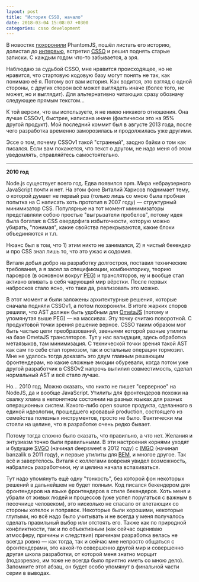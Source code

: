 ```yaml
---
layout: post
title: "История CSSO, начало"
date: 2018-03-04 15:08:07 +0300
categories: csso development
---
```

В новостях [похоронили](https://github.com/ariya/phantomjs/issues/15344) PhantomJS, пошёл листать его историю, долистал до [интервью](https://medium.com/devschacht/phantomjs-is-over-df065e5b23bf), встретил [CSSO](https://github.com/css/csso) и решил поднять старые записки. С каждым годом что-то забывается, а зря.

Наблюдаю за судьбой CSSO, мне нравится происходящее, но не нравится, что стартовую кодовую базу могут понять не так, как понимаю её я. Потому вот вам история. Как водится, это взгляд с одной стороны, с других сторон всё может выглядеть иначе (более того, не может, но и выглядит).
Для альтернативно читающих сразу обозначу следующее прямым текстом...

К той версии, что вы используете, я не имею никакого отношения. Она лучше CSSOv1, быстрее, написана иначе (фактически это на 95% другой продукт). Мой последний коммит был в августе 2013 года, после чего разработка временно заморозилась и продолжилась уже другими.

Эссе о том, почему CSSOv1 такой "странный", заодно байки о том как писался. Если вам покажется, что текст о другом, не надо меня об этом уведомлять, справляйтесь самостоятельно.

---

**2010 год**

Node.js существует всего год. Едва появился npm. Мира небраузерного JavaScript почти и нет. На этом фоне Виталий Харисов поднимает тему, о которой думает не первый раз (только лишь со мною была пробная попытка на C написать хоть прототип в 2007 году) — структурный минимизатор CSS. Популярные на тот момент минимизаторы представляли собою простые "выгрызатели пробелов", потому идея была богатая: в CSS овердофига избыточности, которую можно убирать, "понимая", какие свойства перекрываются, какие блоки объединяются и т.п.

Нюанс был в том, что 1) этим никто не занимался, 2) я чистый бекендер и про CSS знал лишь то, что это ужас и содомия.

Виталя добыл добро на разработку долгостроя, поставил технические требования, а я засел за спецификации, комбинаторику, теорию парсеров (в основном вокруг [PEG](https://en.m.wikipedia.org/wiki/Parsing_expression_grammar)) и трансляторов, ну и вообще стал активно вливать в себя чарующий мир вёрстки. После первых набросков стало ясно, что таки да, реализовать это можно.

В этот момент и были заложены архитектурные решения, которые сначала подняли CSSOv1, а потом похоронили. В итоге жарких споров решили, что AST должен быть удобным для [OmetaJS](https://en.wikipedia.org/wiki/OMeta) (потому и упомянутая выше PEG) — на массивах. Эту точку считаю поворотной.
С продуктовой точки зрения решение верное. CSSO таким образом мог быть частью цепи преобразований, звеньями которой разные утилиты на базе OmetaJS трансляторов. Тут у нас валидация, здесь обработка метаязыков, там минимизация. С технической точки зрения такой AST как сам по себе стал тормозом, так и остальные операции тормозил. Мне не удалось тогда доказать это двум главным решающим фронтендерам, но какие сложные эмоции обуревали, когда потом уже другой разработчик в CSSOv2 напрочь выпилил совместимость, сделал нормальный AST и всё стало лучше.

Но... 2010 год. Можно сказать, что никто не пишет "серверное" на NodeJS, да и вообще JavaScript. Утилиты для фронтендеров похожи на свалку хлама в непонятном состоянии на разных языках для разных операционных систем. Какого-либо open source продукта, сделанного в единой идеологии, прошедшего кровавый production, состоящего из семейства полезных инструментов, просто не было. Фактически мы стояли на целине, что в разработке очень редко бывает.

Потому тогда сложно было сказать, что правильно, а что нет. Желания и энтузиазм точно были правильными. В эти настроения корнями уходят и будущие [SVGO](https://github.com/svg/svgo) (начинал deepsweet в 2012 году) с [IMGO](https://github.com/imgo/imgo) (начинал banzalik в 2011 году), и первые утилиты для [BEM](https://ru.bem.info), и многое другое. Так всё и завертелось. Виталя с коллегами вовремя увидел возможность, набрались разработчики, ну и целина начала вспахиваться.

Тут надо упомянуть ещё одну "тонкость", без которой фон некоторых решений в дальнейшем не будет полным. Код писался бекендером для фронтендеров на языке фронтендеров в стиле бекендеров. Хоть меня и убрали от живых людей и процессов (уже успел поругаться с важным в песочнице человеком), это нисколько не спасало от влетающих со стороны хотелок и поправок. Некоторые были хорошими, некоторые глупыми, но всё надо было учитывать и не всегда у меня получалось сделать правильный выбор или отстоять его. Также как по природной конфликтности, так и по объективным (как сейчас оцениваю атмосферу, причины и следствия) причинам разработка велась не всегда ровно — как тогда, так и сейчас мне непросто общаться с фронтендерами, это какой-то совершенно другой мир и совершенно другая школа разработки, от которой меня знатно морщит (подозреваю, им тоже не всегда было приятно иметь со мною дело). Запомните этот абзац, он будет особо упомянут в финальной части серии в выводах.
